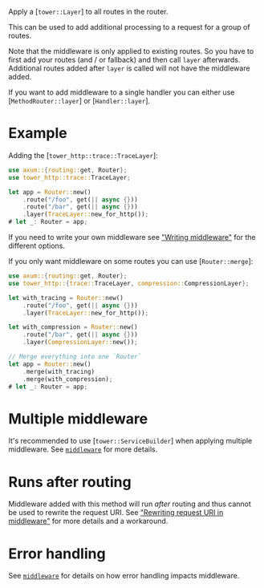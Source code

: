 Apply a [`tower::Layer`] to all routes in the router.

This can be used to add additional processing to a request for a group
of routes.

Note that the middleware is only applied to existing routes. So you have to
first add your routes (and / or fallback) and then call `layer` afterwards. Additional
routes added after `layer` is called will not have the middleware added.

If you want to add middleware to a single handler you can either use
[`MethodRouter::layer`] or [`Handler::layer`].

# Example

Adding the [`tower_http::trace::TraceLayer`]:

```rust
use axum::{routing::get, Router};
use tower_http::trace::TraceLayer;

let app = Router::new()
    .route("/foo", get(|| async {}))
    .route("/bar", get(|| async {}))
    .layer(TraceLayer::new_for_http());
# let _: Router = app;
```

If you need to write your own middleware see ["Writing
middleware"](crate::axum::main::middleware#writing-middleware) for the different options.

If you only want middleware on some routes you can use [`Router::merge`]:

```rust
use axum::{routing::get, Router};
use tower_http::{trace::TraceLayer, compression::CompressionLayer};

let with_tracing = Router::new()
    .route("/foo", get(|| async {}))
    .layer(TraceLayer::new_for_http());

let with_compression = Router::new()
    .route("/bar", get(|| async {}))
    .layer(CompressionLayer::new());

// Merge everything into one `Router`
let app = Router::new()
    .merge(with_tracing)
    .merge(with_compression);
# let _: Router = app;
```

# Multiple middleware

It's recommended to use [`tower::ServiceBuilder`] when applying multiple
middleware. See [`middleware`](crate::axum::main::middleware) for more details.

# Runs after routing

Middleware added with this method will run _after_ routing and thus cannot be
used to rewrite the request URI. See ["Rewriting request URI in
middleware"](crate::axum::main::middleware#rewriting-request-uri-in-middleware) for more
details and a workaround.

# Error handling

See [`middleware`](crate::axum::main::middleware) for details on how error handling impacts
middleware.
